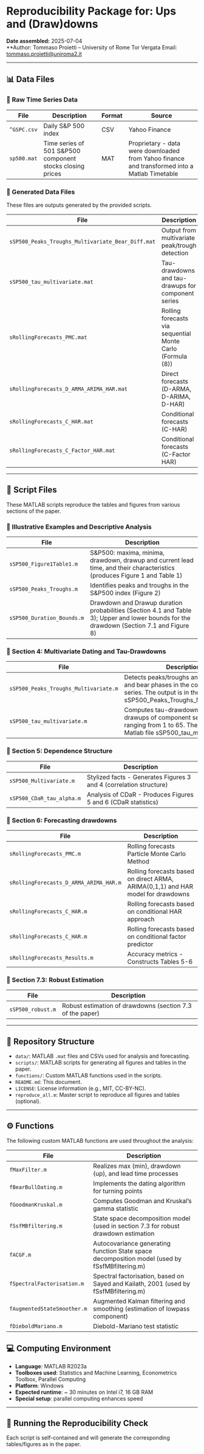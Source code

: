 # Reproducibility Package for: Ups and (Draw)downs

**Date assembled:** 2025-07-04  
**Author: Tommaso Proietti – University of Rome Tor Vergata
          Email: tommaso.proietti@uniroma2.it 
 
 ---
## 📊 Data Files

### 🔹 Raw Time Series Data

| File        | Description                                 | Format | Source         |
|-------------|---------------------------------------------|--------|----------------|
| `^GSPC.csv` | Daily S&P 500 index                         | CSV    | Yahoo Finance  |
| `sp500.mat` | Time series of 501 S&P500 component stocks closing prices | MAT    | Proprietary - data were downloaded from Yahoo finance and transformed into a Matlab Timetable   |

### 🔹 Generated Data Files

These files are outputs generated by the provided scripts.

| File                              | Description                                                      | Produced By                          |
|-----------------------------------|------------------------------------------------------------------|--------------------------------------|
| `sSP500_Peaks_Troughs_Multivariate_Bear_Diff.mat` | Output from multivariate peak/trough detection                  | `sSP500_Peaks_Troughs_Multivariate.m` (diffusion index)|
| `sSP500_tau_multivariate.mat`     | Tau-drawdowns and tau-drawups for component series               | `sSP500_tau_multivariate.m`          |
| `sRollingForecasts_PMC.mat`           | Rolling forecasts via sequential Monte Carlo (Formula (8))       | `sRollingForecasts_PMC.m`                |
| `sRollingForecasts_D_ARMA_ARIMA_HAR.mat`        | Direct forecasts (D-ARMA, D-ARIMA, D-HAR)                         | `sRollingForecasts_D_ARMA_ARIMA_HAR.m`             |
| `sRollingForecasts_C_HAR.mat`      | Conditional forecasts (C-HAR)                                    | `sRollingForecasts_C_HAR.m`           |
| `sRollingForecasts_C_Factor_HAR.mat` | Conditional forecasts (C-Factor HAR)                            | `sRollingForecasts_C_Factor_HAR.m`    |

 ---
## 📜 Script Files

These MATLAB scripts reproduce the tables and figures from various sections of the paper.

### 🔹 Illustrative Examples and Descriptive Analysis

| File                         | Description                                           |
|------------------------------|-------------------------------------------------------|
| `sSP500_Figure1Table1.m`     | S&P500: maxima, minima, drawdown, drawup and current lead time, and their characteristics (produces Figure 1 and Table 1)|
| `sSP500_Peaks_Troughs.m`     | Identifies peaks and troughs in the S&P500 index (Figure 2) |
| `sSP500_Duration_Bounds.m`     |Drawdown and Drawup duration probabilities (Section 4.1 and Table 3); Upper and lower bounds for the drawdown  (Section 7.1 and Figure 8) |

### 🔹 Section 4: Multivariate Dating and Tau-Drawdowns

| File                                  | Description                                               |
|---------------------------------------|-----------------------------------------------------------|
| `sSP500_Peaks_Troughs_Multivariate.m` | Detects peaks/troughs and identifies bull and bear phases in the component series. The output is in the Matlab file sSP500_Peaks_Troughs_Multivariate.mat |
| `sSP500_tau_multivariate.m`          | Computes tau-drawdowns and tau-drawups of component series for tau ranging from 1 to 65. The output is in the Matlab file sSP500_tau_multivariate.mat|

### 🔹 Section 5: Dependence Structure

| File                            | Description                                       |
|----------------------------------|---------------------------------------------------|
| `sSP500_Multivariate.m`   | Stylized facts - Generates Figures 3 and 4 (correlation structure) |
| `sSP500_CDaR_tau_alpha.m`        | Analysis of CDaR - Produces Figures 5 and 6 (CDaR statistics)        |

### 🔹 Section 6: Forecasting drawdowns

| File                            | Description                                       |
|----------------------------------|---------------------------------------------------|
| `sRollingForecasts_PMC.m`   | Rolling forecasts Particle Monte Carlo Method |
| `sRollingForecasts_D_ARMA_ARIMA_HAR.m`        | Rolling forecasts based on direct ARMA, ARIMA(0,1,1) and HAR model for drawdowns      |
| `sRollingForecasts_C_HAR.m`        | Rolling forecasts based on conditional HAR approach      |
| `sRollingForecasts_C_HAR.m`        | Rolling forecasts based on conditional factor predictor     |
| `sRollingForecasts_Results.m`        | Accuracy metrics - Constructs Tables 5-6    |

### 🔹 Section 7.3: Robust Estimation

| File              | Description                                  |
|-------------------|----------------------------------------------|
| `sSP500_robust.m` | Robust estimation of drawdowns (section 7.3 of the paper)
 ---
## 📁 Repository Structure

- `data/`: MATLAB `.mat` files and CSVs used for analysis and forecasting.
- `scripts/`: MATLAB scripts for generating all figures and tables in the paper.
- `functions/`: Custom MATLAB functions used in the scripts.
- `README.md`: This document.
- `LICENSE`: License information (e.g., MIT, CC-BY-NC).
- `reproduce_all.m`: Master script to reproduce all figures and tables (optional).

---
## ⚙️ Functions

The following custom MATLAB functions are used throughout the analysis:

| File                         | Description                                           |
|------------------------------|-------------------------------------------------------|
| `fMaxFilter.m`               | Realizes max (min), drawdown (up), and lead time processes |
| `fBearBullDating.m`          | Implements the dating algorithm for turning points   |
| `fGoodmanKruskal.m`          | Computes Goodman and Kruskal’s gamma statistic       |
| `fSsfMBfiltering.m`          | State space decomposition model (used in section 7.3 for robust drawdown estimation                     |
| `fACGF.m`                    | Autocovariance generating function State space decomposition model (used by fSsfMBfiltering.m)             |
| `fSpectralFactorisation.m`          | Spectral factorisation, based on Sayed and Kailath, 2001  (used by fSsfMBfiltering.m)                      |
| `fAugmentedStateSmoother.m`  | Augmented Kalman filtering and smoothing (estimation of lowpass component)        |
| `fDieboldMariano.m`  | Diebold-Mariano test statistic       |


## 💻 Computing Environment

- **Language**: MATLAB R2023a  
- **Toolboxes used**: Statistics and Machine Learning, Econometrics Toolbox, Parallel Computing  
- **Platform**: Windows 
- **Expected runtime**: ~ 30 minutes on Intel i7, 16 GB RAM
- **Special setup**:  parallel computing enhances speed

---

## 🔧 Running the Reproducibility Check

Each script is self-contained and will generate the corresponding tables/figures as in the paper.  
